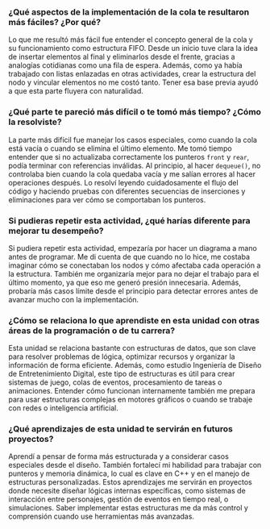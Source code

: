 ### ¿Qué aspectos de la implementación de la cola te resultaron más fáciles? ¿Por qué?

Lo que me resultó más fácil fue entender el concepto general de la cola y su funcionamiento como estructura FIFO. Desde un inicio tuve clara la idea de insertar elementos al final y eliminarlos desde el frente, gracias a analogías cotidianas como una fila de espera. Además, como ya había trabajado con listas enlazadas en otras actividades, crear la estructura del nodo y vincular elementos no me costó tanto. Tener esa base previa ayudó a que esta parte fluyera con naturalidad.

### ¿Qué parte te pareció más difícil o te tomó más tiempo? ¿Cómo la resolviste?

La parte más difícil fue manejar los casos especiales, como cuando la cola está vacía o cuando se elimina el último elemento. Me tomó tiempo entender que si no actualizaba correctamente los punteros `front` y `rear`, podía terminar con referencias inválidas. Al principio, al hacer `dequeue()`, no controlaba bien cuando la cola quedaba vacía y me salían errores al hacer operaciones después. Lo resolví leyendo cuidadosamente el flujo del código y haciendo pruebas con diferentes secuencias de inserciones y eliminaciones para ver cómo se comportaban los punteros.

### Si pudieras repetir esta actividad, ¿qué harías diferente para mejorar tu desempeño?

Si pudiera repetir esta actividad, empezaría por hacer un diagrama a mano antes de programar. Me di cuenta de que cuando no lo hice, me costaba imaginar cómo se conectaban los nodos y cómo afectaba cada operación a la estructura. También me organizaría mejor para no dejar el trabajo para el último momento, ya que eso me generó presión innecesaria. Además, probaría más casos límite desde el principio para detectar errores antes de avanzar mucho con la implementación.

### ¿Cómo se relaciona lo que aprendiste en esta unidad con otras áreas de la programación o de tu carrera?

Esta unidad se relaciona bastante con estructuras de datos, que son clave para resolver problemas de lógica, optimizar recursos y organizar la información de forma eficiente. Además, como estudio Ingeniería de Diseño de Entretenimiento Digital, este tipo de estructuras es útil para crear sistemas de juego, colas de eventos, procesamiento de tareas o animaciones. Entender cómo funcionan internamente también me prepara para usar estructuras complejas en motores gráficos o cuando se trabaje con redes o inteligencia artificial.

### ¿Qué aprendizajes de esta unidad te servirán en futuros proyectos?

Aprendí a pensar de forma más estructurada y a considerar casos especiales desde el diseño. También fortalecí mi habilidad para trabajar con punteros y memoria dinámica, lo cual es clave en C++ y en el manejo de estructuras personalizadas. Estos aprendizajes me servirán en proyectos donde necesite diseñar lógicas internas específicas, como sistemas de interacción entre personajes, gestión de eventos en tiempo real, o simulaciones. Saber implementar estas estructuras me da más control y comprensión cuando use herramientas más avanzadas.

